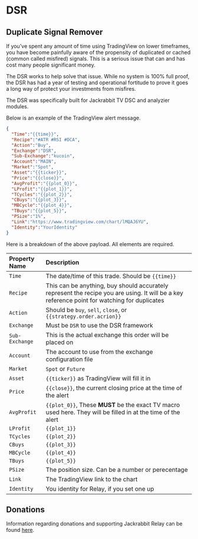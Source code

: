 # DSR
## Duplicate Signal Remover

If you've spent any amount of time using TradingView on lower timeframes,
you have become painfully aware of the propensity of duplicated or cached
(common called misfired) signals. This is a serious issue that can and
has cost many people significant money.

The DSR works to help solve that issue. While no system is 100% full
proof, the DSR has had a year of testing and operational fortitude to
prove it goes a long way of protect your investments from misfires.

The DSR was specifically built for Jackrabbit TV DSC and analyzier
modules.

Below is an example of the TradingView alert message.

```json
{
  "Time":"{{time}}",
  "Recipe":"#ATR #RSI #DCA",
  "Action":"Buy",
  "Exchange":"DSR",
  "Sub-Exchange":"kucoin",
  "Account":"MAIN",
  "Market":"Spot",
  "Asset":"{{ticker}}",
  "Price":"{{close}}",
  "AvgProfit":"{{plot_0}}",
  "LProfit":"{{plot_1}}",
  "TCycles":"{{plot_2}}",
  "CBuys":"{{plot_3}}",
  "MBCycle":"{{plot_4}}",
  "TBuys":"{{plot_5}}",
  "PSize":"1%",
  "Link":"https://www.tradingview.com/chart/lMQAJ6YU",
  "Identity":"YourIdentity"
}
```

Here is a breakdown of the above payload. All elements are required.

| Property Name | Description |
| :--- | :--- |
| `Time` | The date/time of this trade. Should be `{{time}}` |
| `Recipe` | This can be anything, buy should accurately represent the recipe you are using. It will be a key reference point for watching for duplicates |
| `Action` | Should be `buy`, `sell`, `close`, or `{{strategy.order.acrion}}` |
| `Exchange` | Must be `DSR` to use the DSR framework |
| `Sub-Exchange` | This is the actual exchange this order will be placed on |
| `Account` | The account to use from the exchange configuration file |
| `Market` | `Spot` or `Future` |
| `Asset` | `{{ticker}}` as TradingView will fill it in |
| `Price` | `{{close}}`, the current closing price at the time of the alert |
| `AvgProfit`| `{{plot_0}}`, These **MUST** be the exact TV macro used here. They will be filled in at the time of the alert |
| `LProfit` | `{{plot_1}}` |
| `TCycles` | `{{plot_2}}` |
| `CBuys` | `{{plot_3}}` |
| `MBCycle` | `{{plot_4}}` |
| `TBuys` | `{{plot_5}}` |
| `PSize` | The position size. Can be a number or perecentage |
| `Link` | The TradingView link to the chart |
| `Identity` | You identity for Relay, if you set one up |

## Donations

Information regarding donations and supporting Jackrabbit Relay can be
found [here](./Documentation/Donations.MD).


